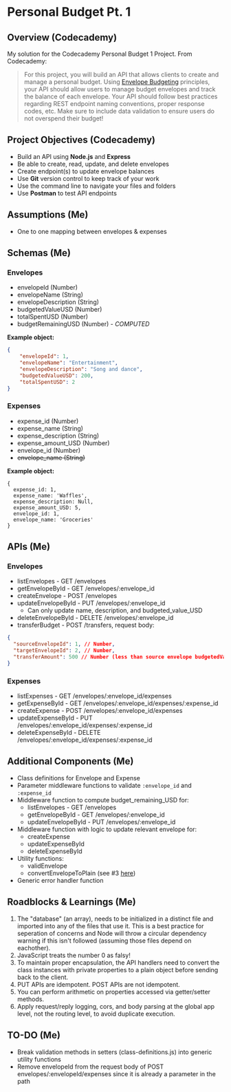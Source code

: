 # Personal Budget Pt. 1

## Overview (Codecademy)
My solution for the Codecademy Personal Budget 1 Project. From Codecademy:
> For this project, you will build an API that allows clients to create and manage a personal budget. Using [Envelope Budgeting](https://www.thebalance.com/what-is-envelope-budgeting-1293682) principles, your API should allow users to manage budget envelopes and track the balance of each envelope. Your API should follow best practices regarding REST endpoint naming conventions, proper response codes, etc. Make sure to include data validation to ensure users do not overspend their budget!

## Project Objectives (Codecademy)
- Build an API using **Node.js** and **Express**
- Be able to create, read, update, and delete envelopes
- Create endpoint(s) to update envelope balances
- Use **Git** version control to keep track of your work
- Use the command line to navigate your files and folders
- Use **Postman** to test API endpoints

## Assumptions (Me)
- One to one mapping between envelopes & expenses

## Schemas (Me)
### Envelopes
- envelopeId (Number)
- envelopeName (String)
- envelopeDescription (String)
- budgetedValueUSD (Number)
- totalSpentUSD (Number)
- budgetRemainingUSD (Number) - *COMPUTED*

**Example object:**
``` JSON
{
    "envelopeId": 1,
    "envelopeName": "Entertainment",
    "envelopeDescription": "Song and dance",
    "budgetedValueUSD": 200,
    "totalSpentUSD": 2
}
```
### Expenses
- expense_id (Number)
- expense_name (String)
- expense_description (String)
- expense_amount_USD (Number)
- envelope_id (Number)
- ~~envelope_name (String)~~

**Example object:**
``` JS
{
  expense_id: 1,
  expense_name: 'Waffles',
  expense_description: Null,
  expense_amount_USD: 5,
  envelope_id: 1,
  envelope_name: 'Groceries'
}
```
## APIs (Me)
### Envelopes
- listEnvelopes - GET /envelopes
- getEnvelopeById - GET /envelopes/:envelope_id
- createEnvelope - POST /envelopes
- updateEnvelopeById - PUT /envelopes/:envelope_id
  - Can only update name, description, and budgeted_value_USD
- deleteEnvelopeById - DELETE /envelopes/:envelope_id
- transferBudget - POST /transfers, request body:
``` JSON
{
  "sourceEnvelopeId": 1, // Number,
  "targetEnvelopeId": 2, // Number,
  "transferAmount": 500 // Number (less than source envelope budgetedValueUSD)
}
```
### Expenses
- listExpenses - GET /envelopes/:envelope_id/expenses
- getExpenseById - GET /envelopes/:envelope_id/expenses/:expense_id
- createExpense - POST /envelopes/:envelope_id/expenses
- updateExpenseById - PUT /envelopes/:envelope_id/expenses/:expense_id
- deleteExpenseById - DELETE /envelopes/:envelope_id/expenses/:expense_id

## Additional Components (Me)
- Class definitions for Envelope and Expense
- Parameter middleware functions to validate `:envelope_id` and `:expense_id`
- Middleware function to compute budget_remaining_USD for:
  - listEnvelopes - GET /envelopes
  - getEnvelopeById - GET /envelopes/:envelope_id
  - updateEnvelopeById - PUT /envelopes/:envelope_id
- Middleware function with logic to update relevant envelope for:
  - createExpense
  - updateExpenseById
  - deleteExpenseById
- Utility functions:
  - validEnvelope
  - convertEnvelopeToPlain (see #3 [here](#Roadblocks-&-Learnings-(Me)))
- Generic error handler function

## Roadblocks & Learnings (Me)
1. The "database" (an array), needs to be initialized in a distinct file and imported into any of the files that use it. This is a best practice for seperation of concerns and Node will throw a circular dependency warning if this isn't followed  (assuming those files depend on eachother).
2. JavaScript treats the number 0 as falsy!
3. To maintain proper encapsulation, the API handlers need to convert the class instances with private properties to a plain object before sending back to the client.
4. PUT APIs are idempotent. POST APIs are not idempotent.
5. You can perform arithmetic on properties accessed via getter/setter methods.
6. Apply request/reply logging, cors, and body parsing at the global app level, not the routing level, to avoid duplicate execution.

## TO-DO (Me)
- Break validation methods in setters (class-definitions.js) into generic utility functions
- Remove envelopeId from the request body of POST envelopes/:envelopeId/expenses since it is already a parameter in the path